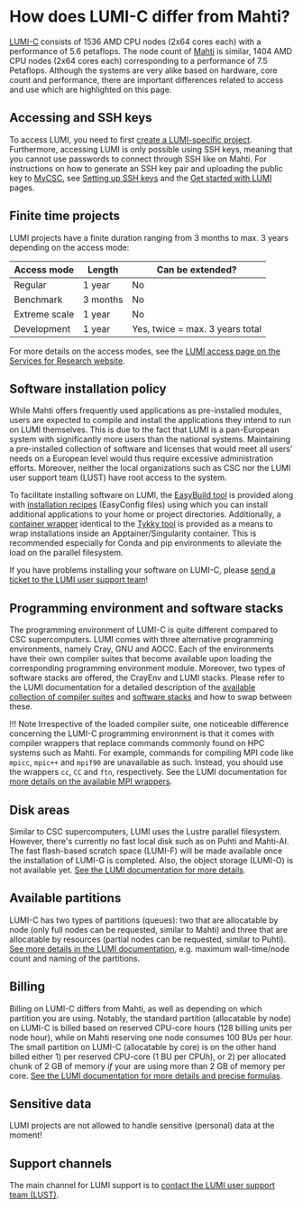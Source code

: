 # How does LUMI-C differ from Mahti?

[LUMI-C](https://docs.lumi-supercomputer.eu/computing/systems/lumic/) consists of 1536 AMD CPU nodes (2x64 cores each) with a performance of 5.6 petaflops. The node count of [Mahti](systems-mahti.md) is similar, 1404 AMD CPU nodes (2x64 cores each) corresponding to a performance of 7.5 Petaflops. Although the systems are very alike based on hardware, core count and performance, there are important differences related to access and use which are highlighted on this page.

## Accessing and SSH keys

To access LUMI, you need to first [create a LUMI-specific project](../accounts/how-to-create-new-project.md#how-to-create-finnish-lumi-projects). Furthermore, accessing LUMI is only possible using SSH keys, meaning that you cannot use passwords to connect through SSH like on Mahti. For instructions on how to generate an SSH key pair and uploading the public key to [MyCSC](https://my.csc.fi/), see [Setting up SSH keys](connecting.md#setting-up-ssh-keys) and the [Get started with LUMI](https://docs.lumi-supercomputer.eu/firststeps/getstarted/) pages.

## Finite time projects

LUMI projects have a finite duration ranging from 3 months to max. 3 years depending on the access mode:

|Access mode  |Length  |Can be extended?               |
|-------------|--------|-------------------------------|
|Regular      |1 year  |No                             |
|Benchmark    |3 months|No                             |
|Extreme scale|1 year  |No                             |
|Development  |1 year  |Yes, twice = max. 3 years total|

For more details on the access modes, see the [LUMI access page on the Services for Research website](https://research.csc.fi/lumi-access).

## Software installation policy

While Mahti offers frequently used applications as pre-installed modules, users are expected to compile and install the applications they intend to run on LUMI themselves. This is due to the fact that LUMI is a pan-European system with significantly more users than the national systems. Maintaining a pre-installed collection of software and licenses that would meet all users' needs on a European level would thus require excessive administration efforts. Moreover, neither the local organizations such as CSC nor the LUMI user support team (LUST) have root access to the system.

To facilitate installing software on LUMI, the [EasyBuild tool](https://docs.lumi-supercomputer.eu/software/installing/easybuild/) is provided along with [installation recipes](https://github.com/Lumi-supercomputer/LUMI-EasyBuild-contrib) (EasyConfig files) using which you can install additional applications to your home or project directories. Additionally, a [container wrapper](https://docs.lumi-supercomputer.eu/software/installing/container_wrapper/) identical to the [Tykky tool](containers/tykky.md) is provided as a means to wrap installations inside an Apptainer/Singularity container. This is recommended especially for Conda and pip environments to alleviate the load on the parallel filesystem.

If you have problems installing your software on LUMI-C, please [send a ticket to the LUMI user support team](https://lumi-supercomputer.eu/user-support/need-help/)!

## Programming environment and software stacks

The programming environment of LUMI-C is quite different compared to CSC supercomputers. LUMI comes with three alternative programming environments, namely Cray, GNU and AOCC. Each of the environments have their own compiler suites that become available upon loading the corresponding programming environment module. Moreover, two types of software stacks are offered, the CrayEnv and LUMI stacks. Please refer to the LUMI documentation for a detailed description of the [available collection of compiler suites](https://docs.lumi-supercomputer.eu/development/compiling/prgenv/) and [software stacks](https://docs.lumi-supercomputer.eu/computing/softwarestacks/) and how to swap between these.

!!! Note
    Irrespective of the loaded compiler suite, one noticeable difference concerning the LUMI-C programming environment is that it comes with compiler wrappers that replace commands commonly found on HPC systems such as Mahti. For example, commands for compiling MPI code like `mpicc`, `mpic++` and `mpif90` are unavailable as such. Instead, you should use the wrappers `cc`, `CC` and `ftn`, respectively. See the LUMI documentation for [more details on the available MPI wrappers](https://docs.lumi-supercomputer.eu/development/compiling/prgenv/#compile-an-mpi-program).

## Disk areas

Similar to CSC supercomputers, LUMI uses the Lustre parallel filesystem. However, there's currently no fast local disk such as on Puhti and Mahti-AI. The fast flash-based scratch space (LUMI-F) will be made available once the installation of LUMI-G is completed. Also, the object storage (LUMI-O) is not available yet. [See the LUMI documentation for more details](https://docs.lumi-supercomputer.eu/storage/).

## Available partitions

LUMI-C has two types of partitions (queues): two that are allocatable by node (only full nodes can be requested, similar to Mahti) and three that are allocatable by resources (partial nodes can be requested, similar to Puhti). [See more details in the LUMI documentation](https://docs.lumi-supercomputer.eu/computing/jobs/partitions/), e.g. maximum wall-time/node count and naming of the partitions.

## Billing

Billing on LUMI-C differs from Mahti, as well as depending on which partition you are using. Notably, the standard partition (allocatable by node) on LUMI-C is billed based on reserved CPU-core hours (128 billing units per node hour), while on Mahti reserving one node consumes 100 BUs per hour. The small partition on LUMI-C (allocatable by core) is on the other hand billed either 1) per reserved CPU-core (1 BU per CPUh), or 2) per allocated chunk of 2 GB of memory _if_ your are using more than 2 GB of memory per core. [See the LUMI documentation for more details and precise formulas](https://docs.lumi-supercomputer.eu/computing/jobs/billing/).

## Sensitive data

LUMI projects are not allowed to handle sensitive (personal) data at the moment!

## Support channels

The main channel for LUMI support is to [contact the LUMI user support team (LUST)](https://lumi-supercomputer.eu/user-support/need-help/).
